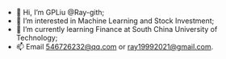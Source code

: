 - 👋 Hi, I’m GPLiu @Ray-gith;
- 👀 I’m interested in Machine Learning and Stock Investment; 
- 🌱 I’m currently learning Finance at South China University of Technology; 
- 📫 Email 546726232@qq.com or ray19992021@gmail.com.

<!---
Ray-gith/Ray-gith is a ✨ special ✨ repository because its `README.md` (this file) appears on your GitHub profile.
You can click the Preview link to take a look at your changes.
--->
